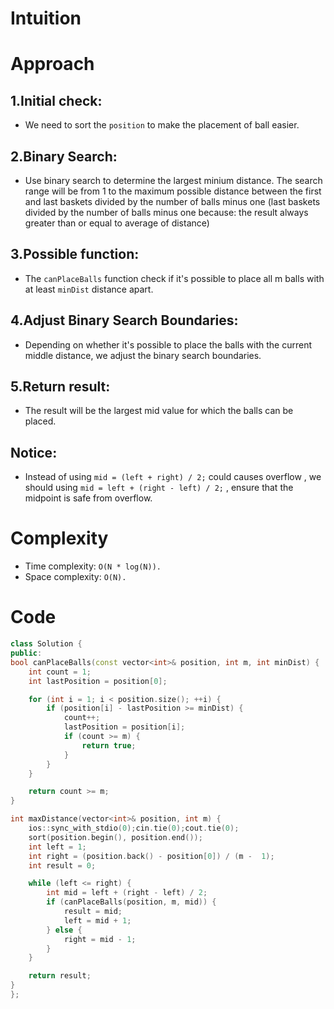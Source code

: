 # Intuition

<!-- Describe your first thoughts on how to solve this problem. -->

# Approach

## 1.Initial check:
-   We need to sort the `position` to make the placement of ball easier.
## 2.Binary Search:
-   Use binary search to determine the largest minium distance. The search range will be from 1 to the maximum possible distance between the first and last baskets divided by the number of balls minus one
    (last baskets divided by the number of balls minus one because: the result always greater than or equal to average of distance)
## 3.Possible function:
-   The `canPlaceBalls` function check if it's possible to place all m balls with at least `minDist` distance apart.
## 4.Adjust Binary Search Boundaries:
-   Depending on whether it's possible to place the balls with the current middle distance, we adjust the binary search boundaries.
## 5.Return result:
-   The result will be the largest mid value for which the balls can be placed.
## Notice:
-   Instead of using `mid = (left + right) / 2;` could causes overflow , we should using `mid = left + (right - left) / 2;` , ensure that the midpoint is safe from overflow.
# Complexity
- Time complexity: `O(N * log(N)).`
- Space complexity: `O(N).`
# Code
```C++
class Solution {
public:
bool canPlaceBalls(const vector<int>& position, int m, int minDist) {
    int count = 1;
    int lastPosition = position[0];

    for (int i = 1; i < position.size(); ++i) {
        if (position[i] - lastPosition >= minDist) {
            count++;
            lastPosition = position[i];
            if (count >= m) {
                return true;
            }
        }
    }

    return count >= m;
}

int maxDistance(vector<int>& position, int m) {
    ios::sync_with_stdio(0);cin.tie(0);cout.tie(0);
    sort(position.begin(), position.end());
    int left = 1;
    int right = (position.back() - position[0]) / (m -  1);
    int result = 0;

    while (left <= right) {
        int mid = left + (right - left) / 2;
        if (canPlaceBalls(position, m, mid)) {
            result = mid;
            left = mid + 1;
        } else {
            right = mid - 1;
        }
    }

    return result;
}
};
```
